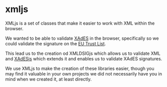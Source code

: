 # xmljs
XMLjs is a set of classes that make it easier to work with XML within the browser.

We wanted to be able to validate [XAdES](https://en.wikipedia.org/wiki/XAdES) in the browser, specifically so we could validate the signature on the [EU Trust List](https://github.com/PeculiarVentures/tl-create).

This lead us to the creation od XMLDSIGjs which allows us to validate XML and [XAdESjs](https://github.com/PeculiarVentures/xadesjs) which extends it and enables us to validate XAdES signatures.

We use XMLjs to make the creation of these libraries easier, though you may find it valuable in your own projects we did not necessarily have you in mind when we created it, at least directly.
